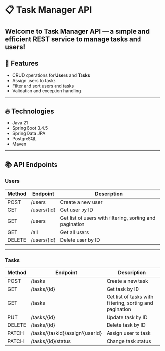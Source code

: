 # 📋 Task Manager API

Welcome to **Task Manager API** — a simple and efficient REST service to manage tasks and users!  
---

## 🚀 Features

- CRUD operations for **Users** and **Tasks**
- Assign users to tasks
- Filter and sort users and tasks
- Validation and exception handling

---

## 🔥 Technologies

- Java 21
- Spring Boot 3.4.5
- Spring Data JPA
- PostgreSQL
- Maven
---
## 📚 API Endpoints

### Users

| Method | Endpoint        | Description                                              |
|--------|-----------------|----------------------------------------------------------|
| POST   | /users          | Create a new user                                        |
| GET    | /users/{id}     | Get user by ID                                           |
| GET    | /users          | Get list of users with filtering, sorting and pagination |
|GET     | /all            | Get all users                                            |
| DELETE | /users/{id}     | Delete user by ID                                        |

---

### Tasks

| Method | Endpoint                      | Description                                              |
|--------|-------------------------------|----------------------------------------------------------|
| POST   | /tasks                        | Create a new task                                        |
| GET    | /tasks/{id}                   | Get task by ID                                           |
| GET    | /tasks                        | Get list of tasks with filtering, sorting and pagination |
| PUT    | /tasks/{id}                   | Update task by ID                                        |
| DELETE | /tasks/{id}                   | Delete task by ID                                        |
| PATCH  | /tasks/{taskId}/assign/{userId} | Assign user to task                                      |
| PATCH  | /tasks/{id}/status            | Change task status                                       |
